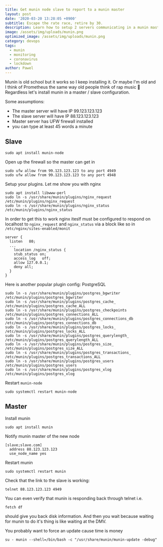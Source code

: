```yaml
---
title: Get munin node slave to report to a munin master
layout: post
date: '2020-03-20 13:28:05 +0900'
subtitle: Escape the rate race, retire by 30.
description: Learn how to setup 2 servers communicating in a munin master/slave pattern.
image: /assets/img/uploads/munin.png
optimized_image: /assets/img/uploads/munin.png
category: devops
tags:
  - munin
  - monitoring
  - coronavirus
  - lockdown
author: Pawel
---
```


Munin is old school but it works so I keep installing it. Or maybe I'm old and I think of Prometheus the same way old people think of rap music 🙊  Regardless let's install munin in a master / slave configuration.

Some assumptions:
* The master server will have IP 99.123.123.123
* The slave server will have IP 88.123.123.123
* Master server has UFW firewall installed
* you can type at least 45 words a minute

## Slave

```
sudo apt install munin-node
```

Open up the firewall so the master can get in

```
sudo ufw allow from 99.123.123.123 to any port 4949
sudo ufw allow from 99.123.123.123 to any port 4948
```

Setup your plugins. Let me show you with nginx

```
sudo apt install libwww-perl
sudo ln -s /usr/share/munin/plugins/nginx_request /etc/munin/plugins/nginx_request
sudo ln -s /usr/share/munin/plugins/nginx_status /etc/munin/plugins/nginx_status
```

In order to get this to work nginx iteslf must be configured to respond on localhost to `nginx_request` and `nginx_status` via a block like so in `/etc/nginx/sites-enabled/monit`

```
server {
  listen   80;
  ...
    location /nginx_status {
    stub_status on;
    access_log   off;
    allow 127.0.0.1;
    deny all;
  }
}
```

Here is another popular plugin config: PostgreSQL

```
sudo ln -s /usr/share/munin/plugins/postgres_bgwriter /etc/munin/plugins/postgres_bgwriter
sudo ln -s /usr/share/munin/plugins/postgres_cache_ /etc/munin/plugins/postgres_cache_ALL
sudo ln -s /usr/share/munin/plugins/postgres_checkpoints /etc/munin/plugins/postgres_connections_ALL
sudo ln -s /usr/share/munin/plugins/postgres_connections_db /etc/munin/plugins/postgres_connections_db
sudo ln -s /usr/share/munin/plugins/postgres_locks_ /etc/munin/plugins/postgres_locks_ALL
sudo ln -s /usr/share/munin/plugins/postgres_querylength_ /etc/munin/plugins/postgres_querylength_ALL
sudo ln -s /usr/share/munin/plugins/postgres_size_ /etc/munin/plugins/postgres_size_ALL
sudo ln -s /usr/share/munin/plugins/postgres_transactions_ /etc/munin/plugins/postgres_transactions_ALL
sudo ln -s /usr/share/munin/plugins/postgres_users /etc/munin/plugins/postgres_users
sudo ln -s /usr/share/munin/plugins/postgres_xlog /etc/munin/plugins/postgres_xlog
```

Restart `munin-node`

`sudo systemctl restart munin-node`

## Master

Install munin

```
sudo apt install munin
```

Notify munin master of the new node

```
[slave;slave.com]
  address 88.123.123.123
  use_node_name yes
```

Restart munin

`sudo systemctl restart munin`

Check that the link to the slave is working:

`telnet 88.123.123.123 4949`

You can even verify that munin is responding back through telnet i.e.

`fetch df`

should give you back disk information. And then you wait because waiting for munin to do it's thing is like waiting at the DMV.

You probably want to force an update cause time is money

`su - munin --shell=/bin/bash -c "/usr/share/munin/munin-update -debug"`
